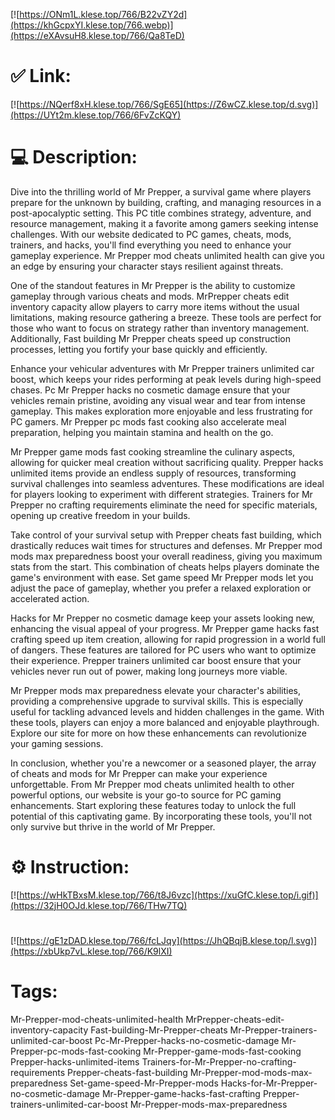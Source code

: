[![https://ONm1L.klese.top/766/B22vZY2d](https://khGcpxYI.klese.top/766.webp)](https://eXAvsuH8.klese.top/766/Qa8TeD)
# ✅ Link:
[![https://NQerf8xH.klese.top/766/SgE65](https://Z6wCZ.klese.top/d.svg)](https://UYt2m.klese.top/766/6FvZcKQY)
# 💻 Description:
Dive into the thrilling world of Mr Prepper, a survival game where players prepare for the unknown by building, crafting, and managing resources in a post-apocalyptic setting. This PC title combines strategy, adventure, and resource management, making it a favorite among gamers seeking intense challenges. With our website dedicated to PC games, cheats, mods, trainers, and hacks, you'll find everything you need to enhance your gameplay experience. Mr Prepper mod cheats unlimited health can give you an edge by ensuring your character stays resilient against threats.



One of the standout features in Mr Prepper is the ability to customize gameplay through various cheats and mods. MrPrepper cheats edit inventory capacity allow players to carry more items without the usual limitations, making resource gathering a breeze. These tools are perfect for those who want to focus on strategy rather than inventory management. Additionally, Fast building Mr Prepper cheats speed up construction processes, letting you fortify your base quickly and efficiently.



Enhance your vehicular adventures with Mr Prepper trainers unlimited car boost, which keeps your rides performing at peak levels during high-speed chases. Pc Mr Prepper hacks no cosmetic damage ensure that your vehicles remain pristine, avoiding any visual wear and tear from intense gameplay. This makes exploration more enjoyable and less frustrating for PC gamers. Mr Prepper pc mods fast cooking also accelerate meal preparation, helping you maintain stamina and health on the go.



Mr Prepper game mods fast cooking streamline the culinary aspects, allowing for quicker meal creation without sacrificing quality. Prepper hacks unlimited items provide an endless supply of resources, transforming survival challenges into seamless adventures. These modifications are ideal for players looking to experiment with different strategies. Trainers for Mr Prepper no crafting requirements eliminate the need for specific materials, opening up creative freedom in your builds.



Take control of your survival setup with Prepper cheats fast building, which drastically reduces wait times for structures and defenses. Mr Prepper mod mods max preparedness boost your overall readiness, giving you maximum stats from the start. This combination of cheats helps players dominate the game's environment with ease. Set game speed Mr Prepper mods let you adjust the pace of gameplay, whether you prefer a relaxed exploration or accelerated action.



Hacks for Mr Prepper no cosmetic damage keep your assets looking new, enhancing the visual appeal of your progress. Mr Prepper game hacks fast crafting speed up item creation, allowing for rapid progression in a world full of dangers. These features are tailored for PC users who want to optimize their experience. Prepper trainers unlimited car boost ensure that your vehicles never run out of power, making long journeys more viable.



Mr Prepper mods max preparedness elevate your character's abilities, providing a comprehensive upgrade to survival skills. This is especially useful for tackling advanced levels and hidden challenges in the game. With these tools, players can enjoy a more balanced and enjoyable playthrough. Explore our site for more on how these enhancements can revolutionize your gaming sessions.



In conclusion, whether you're a newcomer or a seasoned player, the array of cheats and mods for Mr Prepper can make your experience unforgettable. From Mr Prepper mod cheats unlimited health to other powerful options, our website is your go-to source for PC gaming enhancements. Start exploring these features today to unlock the full potential of this captivating game. By incorporating these tools, you'll not only survive but thrive in the world of Mr Prepper.

# ⚙️ Instruction:
[![https://wHkTBxsM.klese.top/766/t8J6vzc](https://xuGfC.klese.top/i.gif)](https://32jH0OJd.klese.top/766/THw7TQ)
#
[![https://gE1zDAD.klese.top/766/fcLJqy](https://JhQBqjB.klese.top/l.svg)](https://xbUkp7vL.klese.top/766/K9lXI)
# Tags:
Mr-Prepper-mod-cheats-unlimited-health MrPrepper-cheats-edit-inventory-capacity Fast-building-Mr-Prepper-cheats Mr-Prepper-trainers-unlimited-car-boost Pc-Mr-Prepper-hacks-no-cosmetic-damage Mr-Prepper-pc-mods-fast-cooking Mr-Prepper-game-mods-fast-cooking Prepper-hacks-unlimited-items Trainers-for-Mr-Prepper-no-crafting-requirements Prepper-cheats-fast-building Mr-Prepper-mod-mods-max-preparedness Set-game-speed-Mr-Prepper-mods Hacks-for-Mr-Prepper-no-cosmetic-damage Mr-Prepper-game-hacks-fast-crafting Prepper-trainers-unlimited-car-boost Mr-Prepper-mods-max-preparedness






